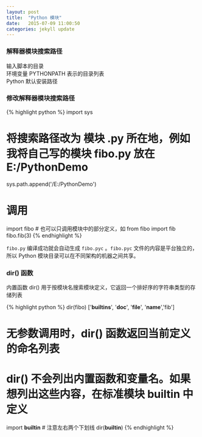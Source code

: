 ```yaml
---
layout: post
title:  "Python 模块"
date:   2015-07-09 11:00:50
categories: jekyll update
---
```


### 解释器模块搜索路径

输入脚本的目录  
环境变量 PYTHONPATH 表示的目录列表  
Python 默认安装路径  

### 修改解释器模块搜索路径

{% highlight python %}
import sys
# 将搜索路径改为 模块 .py 所在地，例如我将自己写的模块 fibo.py 放在 E:/PythonDemo
sys.path.append('/E:/PythonDemo') 
# 调用
import fibo  # 也可以只调用模块中的部分定义，如 from fibo import fib
fibo.fib(3)
{% endhighlight %}

`fibo.py` 编译成功就会自动生成 `fibo.pyc` 。`fibo.pyc` 文件的内容是平台独立的，所以 Python 模块目录可以在不同架构的机器之间共享。

### dir() 函数

内置函数 dir() 用于按模块名搜索模块定义，它返回一个排好序的字符串类型的存储列表

{% highlight python %}
dir(fibo)
['__builtins__', '__doc__', '__file__', '__name__','fib']
# 无参数调用时，dir() 函数返回当前定义的命名列表
# dir() 不会列出内置函数和变量名。如果想列出这些内容，在标准模块 __builtin__ 中定义
import __builtin__  # 注意左右两个下划线
dir(__builtin__)
{% endhighlight %}


